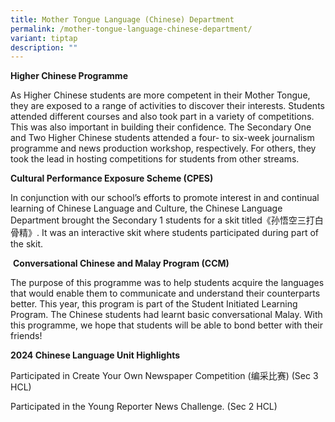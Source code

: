 ```yaml
---
title: Mother Tongue Language (Chinese) Department
permalink: /mother-tongue-language-chinese-department/
variant: tiptap
description: ""
---
```

<p><strong>Higher Chinese Programme</strong>
</p>
<p>As Higher Chinese students are more competent in their Mother Tongue,
they are exposed to a range of activities to discover their interests.
Students attended different courses and also took part in a variety of
competitions. This was also important in building their confidence. The
Secondary One and Two Higher Chinese students attended a four- to six-week
journalism programme and news production workshop, respectively. For others,
they took the lead in hosting competitions for students from other streams.&nbsp;</p>
<p><strong>Cultural Performance Exposure Scheme (CPES)</strong>
</p>
<p>In conjunction with our school’s efforts to promote interest in and continual
learning of Chinese Language and Culture, the Chinese Language Department
brought the Secondary 1 students for a skit titled《孙悟空三打白骨精》. It was an
interactive skit where students participated during part of the skit.</p>
<p>&nbsp;<strong>Conversational Chinese and Malay Program (CCM)</strong>
</p>
<p>The purpose of this programme was to help students acquire the languages
that would enable them to communicate and understand their counterparts
better. This year, this program is part of the Student Initiated Learning
Program. The Chinese students had learnt basic conversational Malay. With
this programme, we hope that students will be able to bond better with
their friends!&nbsp;</p>
<p><strong>2024 Chinese Language Unit Highlights</strong>
</p>
<p>Participated in Create Your Own Newspaper Competition (编采比赛) (Sec 3 HCL)&nbsp;</p>
<p>Participated in the Young Reporter News Challenge. (Sec 2 HCL)</p>